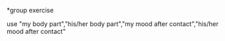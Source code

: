 *group <g> exercise

use "my body part","his/her body part","my mood after contact","his/her mood after contact"
